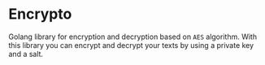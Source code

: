 # Encrypto

Golang library for encryption and decryption based on ```AES``` algorithm.
With this library you can encrypt and decrypt your texts by using a private key
and a salt.
